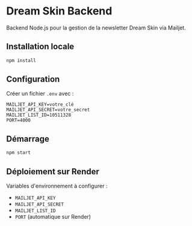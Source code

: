 # Dream Skin Backend

Backend Node.js pour la gestion de la newsletter Dream Skin via Mailjet.

## Installation locale

```bash
npm install
```

## Configuration

Créer un fichier `.env` avec :

```
MAILJET_API_KEY=votre_clé
MAILJET_API_SECRET=votre_secret
MAILJET_LIST_ID=10511328
PORT=4000
```

## Démarrage

```bash
npm start
```

## Déploiement sur Render

Variables d'environnement à configurer :
- `MAILJET_API_KEY`
- `MAILJET_API_SECRET`
- `MAILJET_LIST_ID`
- `PORT` (automatique sur Render)



